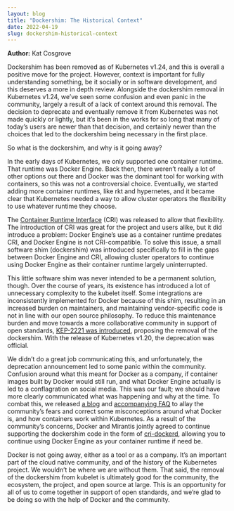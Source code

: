 ```yaml
---
layout: blog
title: "Dockershim: The Historical Context"
date: 2022-04-19
slug: dockershim-historical-context
---
```


**Author:** Kat Cosgrove


Dockershim has been removed as of Kubernetes v1.24, and this is overall a positive move for the project. However, context is important for fully understanding something, be it socially or in software development, and this deserves a more in depth review. Alongside the dockershim removal in Kubernetes v1.24, we’ve seen some confusion and even panic in the community, largely a result of a lack of context around this removal. The decision to deprecate and eventually remove it from Kubernetes was not made quickly or lightly, but it’s been in the works for so long that many of today’s users are newer than that decision, and certainly newer than the choices that led to the dockershim being necessary in the first place.

So what is the dockershim, and why is it going away?

In the early days of Kubernetes, we only supported one container runtime. That runtime was Docker Engine. Back then, there weren’t really a lot of other options out there and Docker was the dominant tool for working with containers, so this was not a controversial choice. Eventually, we started adding more container runtimes, like rkt and hypernetes, and it became clear that Kubernetes needed a way to allow cluster operators the flexibility to use whatever runtime they choose.

The [Container Runtime Interface](/blog/2016/12/container-runtime-interface-cri-in-kubernetes/) (CRI) was released to allow that flexibility. The introduction of CRI was great for the project and users alike, but it did introduce a problem: Docker Engine’s use as a container runtime predates CRI, and Docker Engine is not CRI-compatible. To solve this issue, a small software shim (dockershim) was introduced specifically to fill in the gaps between Docker Engine and CRI, allowing cluster operators to continue using Docker Engine as their container runtime largely uninterrupted.

This little software shim was never intended to be a permanent solution, though. Over the course of years, its existence has introduced a lot of unnecessary complexity to the kubelet itself. Some integrations are inconsistently implemented for Docker because of this shim, resulting in an increased burden on maintainers, and maintaining vendor-specific code is not in line with our open source philosophy. To reduce this maintenance burden and move towards a more collaborative community in support of open standards, [KEP-2221 was introduced](https://github.com/kubernetes/enhancements/tree/master/keps/sig-node/2221-remove-dockershim), proposing the removal of the dockershim. With the release of Kubernetes v1.20, the deprecation was official.

We didn’t do a great job communicating this, and unfortunately, the deprecation announcement led to some panic within the community. Confusion around what this meant for Docker as a company, if container images built by Docker would still run, and what Docker Engine actually is led to a conflagration on social media. This was our fault; we should have more clearly communicated what was happening and why at the time. To combat this, we released [a blog](/blog/2020/12/02/dont-panic-kubernetes-and-docker/) and [accompanying FAQ](/blog/2020/12/02/dockershim-faq/) to allay the community’s fears and correct some misconceptions around what Docker is, and how containers work within Kubernetes. As a result of the community’s concerns, Docker and Mirantis jointly agreed to continue supporting the dockershim code in the form of [cri-dockerd](https://github.com/Mirantis/cri-dockerd), allowing you to continue using Docker Engine as your container runtime if need be.

Docker is not going away, either as a tool or as a company. It’s an important part of the cloud native community, and of the history of the Kubernetes project. We wouldn’t be where we are without them. That said, the removal of the dockershim from kubelet is ultimately good for the community, the ecosystem, the project, and open source at large. This is an opportunity for all of us to come together in support of open standards, and we’re glad to be doing so with the help of Docker and the community.
